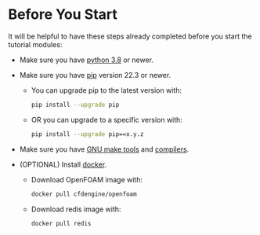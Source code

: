 # Before You Start

It will be helpful to have these steps already completed before you
start the tutorial modules:

* Make sure you have [python 3.8](https://www.python.org/downloads/release/python-380/) or newer.

* Make sure you have [pip](https://www.pypi.org/project/pip/) version 22.3 or newer.
    
    * You can upgrade pip to the latest version with:

        ```bash
        pip install --upgrade pip
        ```

    * OR you can upgrade to a specific version with:

        ```bash
        pip install --upgrade pip==x.y.z
        ```

* Make sure you have [GNU make tools](https://www.gnu.org/software/make/) and [compilers](https://gcc.gnu.org/).

* (OPTIONAL) Install [docker](https://docs.docker.com/install/).

    * Download OpenFOAM image with:

        ```bash
        docker pull cfdengine/openfoam
        ```

    * Download redis image with:

        ```bash
        docker pull redis
        ```
